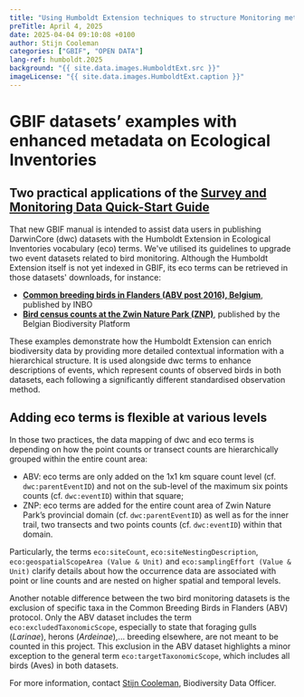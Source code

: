 ```yaml
---
title: "Using Humboldt Extension techniques to structure Monitoring metadata"
preTitle: April 4, 2025
date: 2025-04-04 09:10:08 +0100
author: Stijn Cooleman
categories: ["GBIF", "OPEN DATA"]
lang-ref: humboldt.2025
background: "{{ site.data.images.HumboldtExt.src }}"
imageLicense: "{{ site.data.images.HumboldtExt.caption }}"
---
```


# GBIF datasets’ examples with enhanced metadata on Ecological Inventories

## Two practical applications of the [Survey and Monitoring Data Quick-Start Guide]( https://docs.gbif.org/survey-monitoring-quick-start/)

That new GBIF manual is intended to assist data users in publishing DarwinCore (dwc) datasets with the Humboldt Extension in Ecological Inventories vocabulary (eco) terms. We've utilised its guidelines to upgrade two event datasets related to bird monitoring. Although the Humboldt Extension itself is not yet indexed in GBIF, its eco terms can be retrieved in those datasets' downloads, for instance:
* [**Common breeding birds in Flanders (ABV post 2016), Belgium**](https://www.gbif.org/dataset/99047b1e-ee53-4053-ba69-2e28eaaa45d9), published by INBO 
* [**Bird census counts at the Zwin Nature Park (ZNP)**](https://www.gbif.org/dataset/dde71542-ad2d-4ec7-a93c-eb18bc0f432b), published by the Belgian Biodiversity Platform

These examples demonstrate how the Humboldt Extension can enrich biodiversity data by providing more detailed contextual information with a hierarchical structure. It is used alongside dwc terms to enhance descriptions of events, which represent counts of observed birds in both datasets, each following a significantly different standardised observation method. 

## Adding eco terms is flexible at various levels 
In those two practices, the data mapping of dwc and eco terms is depending on how the point counts or transect counts are hierarchically grouped within the entire count area: 
* ABV: eco terms are only added on the 1x1 km square count level (cf. `dwc:parentEventID`) and not on the sub-level of the maximum six points counts (cf. `dwc:eventID`) within that square;
* ZNP: eco terms are added for the entire count area of Zwin Nature Park’s provincial domain (cf. `dwc:parentEventID`) as well as for the inner trail, two transects and two points counts (cf. `dwc:eventID`) within that domain.

Particularly, the terms `eco:siteCount`, `eco:siteNestingDescription`, `eco:geospatialScopeArea (Value & Unit)` and `eco:samplingEffort (Value & Unit)` clarify details about how the occurrence data are associated with point or line counts and are nested on higher spatial and temporal levels.

Another notable difference between the two bird monitoring datasets is the exclusion of specific taxa in the Common Breeding Birds in Flanders (ABV) protocol. Only the ABV dataset includes the term `eco:excludedTaxonomicScope`, especially to state that foraging gulls (*Larinae*), herons (*Ardeinae*),... breeding elsewhere, are not meant to be counted in this project. This exclusion in the ABV dataset highlights a minor exception to the general term `eco:targetTaxonomicScope`, which includes all birds (Aves) in both datasets.

For more information, contact [Stijn Cooleman](mailto:s.cooleman@biodiversity.be), Biodiversity Data Officer.
